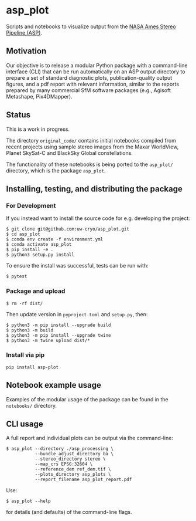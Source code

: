 # asp_plot

Scripts and notebooks to visualize output from the [NASA Ames Stereo Pipeline (ASP)](https://github.com/NeoGeographyToolkit/StereoPipeline).

## Motivation

Our objective is to release a modular Python package with a command-line interface (CLI) that can be run automatically on an ASP output directory to prepare a set of standard diagnostic plots, publication-quality output figures, and a pdf report with relevant information, similar to the reports prepared by many commercial SfM software packages (e.g., Agisoft Metashape, Pix4DMapper).


## Status

This is a work in progress.

The directory `original_code/` contains initial notebooks compiled from recent projects using sample stereo images from the Maxar WorldView, Planet SkySat-C and BlackSky Global constellations. 

The functionality of these notebooks is being ported to the `asp_plot/` directory, which is the package `asp_plot`.


## Installing, testing, and distributing the package

### For Development

If you instead want to install the source code for e.g. developing the project:

```
$ git clone git@github.com:uw-cryo/asp_plot.git
$ cd asp_plot
$ conda env create -f environment.yml
$ conda activate asp_plot
$ pip install -e .
$ python3 setup.py install
```

To ensure the install was successful, tests can be run with:

```
$ pytest
```

### Package and upload

```
$ rm -rf dist/
```

Then update version in `pyproject.toml` and `setup.py`, then:

```
$ python3 -m pip install --upgrade build
$ python3 -m build
$ python3 -m pip install --upgrade twine
$ python3 -m twine upload dist/*
```

### Install via pip

```
pip install asp-plot
```

## Notebook example usage

Examples of the modular usage of the package can be found in the `notebooks/` directory.


## CLI usage

A full report and individual plots can be output via the command-line:

```
$ asp_plot --directory ./asp_processing \
           --bundle_adjust_directory ba \
           --stereo_directory stereo \
           --map_crs EPSG:32604 \
           --reference_dem ref_dem.tif \
           --plots_directory asp_plots \
           --report_filename asp_plot_report.pdf
```

Use:

```
$ asp_plot --help
```

for details (and defaults) of the command-line flags.

